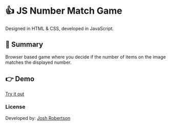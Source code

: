# :thumbsup: JS Number Match Game

Designed in HTML & CSS, developed in JavaScript.

## :pushpin: Summary

Browser based game where you decide if the number of items on the image matches the displayed number.

## :point_right: Demo

[Try it out](https://joshuarobertson.github.io/number-match-game/)

### License

Developed by: [Josh Robertson](https://github.com/JoshuaRobertson/)
